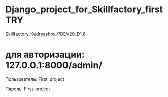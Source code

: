 # Django_project_for_Skillfactory_firstTRY
 Skillfactory_Kudryashov_PDEV20_D1.6
# для авторизации: 127.0.0.1:8000/admin/
Пользователь: First_project

Пароль: First-project
